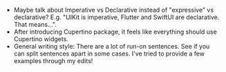   - Maybe talk about Imperative vs Declarative instead of "expressive" vs
    declarative? E.g. "UIKit is imperative, Flutter and SwiftUI are declarative.
    That means...".
  - After introducing Cupertino package, it feels like everything should use Cupertino widgets.
  - General writing style: There are a lot of run-on sentences. See if you can split sentences apart in some cases. I've tried to provide a few examples through my edits!